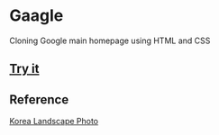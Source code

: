 # Gaagle

Cloning Google main homepage using HTML and CSS

## [Try it](https://jjessicacho.github.io/gaagle/)

## Reference

[Korea Landscape Photo](https://unsplash.com/photos/Hvjx3cywvM4)
